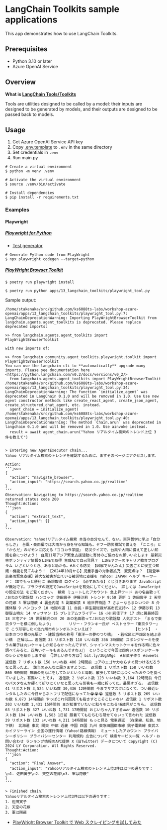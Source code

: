 # LangChain Toolkits sample applications

This app demonstrates how to use LangChain Toolkits.

## Prerequisites

- Python 3.10 or later
- Azure OpenAI Service

## Overview

**What is [LangChain Tools/Toolkits](https://python.langchain.com/docs/integrations/tools/)**

Tools are utilities designed to be called by a model: their inputs are designed to be generated by models, and their outputs are designed to be passed back to models.

## Usage

1. Get Azure OpenAI Service API key
1. Copy [.env.template](../../.env.template) to `.env` in the same directory
1. Set credentials in `.env`
1. Run main.py

```shell
# Create a virtual environment
$ python -m venv .venv

# Activate the virtual environment
$ source .venv/bin/activate

# Install dependencies
$ pip install -r requirements.txt
```

### Examples

#### Playwright

##### [Playwright for Python](https://playwright.dev/python/docs/intro)

- [Test generator](https://playwright.dev/docs/codegen)

```shell
# Generate Python code from PlayWright
$ npx playwright codegen --target=python
```

##### [PlayWright Browser Toolkit](https://python.langchain.com/docs/integrations/tools/playwright/)

```shell
$ poetry run playwright install

$ poetry run python apps/13_langchain_toolkits/playwright_tool.py
```

Sample output:

```
/home/stakenaka/src/github.com/ks6088ts-labs/workshop-azure-openai/apps/13_langchain_toolkits/playwright_tool.py:7: LangChainDeprecationWarning: Importing PlayWrightBrowserToolkit from langchain.agents.agent_toolkits is deprecated. Please replace deprecated imports:

>> from langchain.agents.agent_toolkits import PlayWrightBrowserToolkit

with new imports of:

>> from langchain_community.agent_toolkits.playwright.toolkit import PlayWrightBrowserToolkit
You can use the langchain cli to **automatically** upgrade many imports. Please see documentation here <https://python.langchain.com/v0.2/docs/versions/v0_2/>
  from langchain.agents.agent_toolkits import PlayWrightBrowserToolkit
/home/stakenaka/src/github.com/ks6088ts-labs/workshop-azure-openai/apps/13_langchain_toolkits/playwright_tool.py:34: LangChainDeprecationWarning: The function `initialize_agent` was deprecated in LangChain 0.1.0 and will be removed in 1.0. Use Use new agent constructor methods like create_react_agent, create_json_agent, create_structured_chat_agent, etc. instead.
  agent_chain = initialize_agent(
/home/stakenaka/src/github.com/ks6088ts-labs/workshop-azure-openai/apps/13_langchain_toolkits/playwright_tool.py:40: LangChainDeprecationWarning: The method `Chain.arun` was deprecated in langchain 0.1.0 and will be removed in 1.0. Use ainvoke instead.
  result = await agent_chain.arun("Yahoo リアルタイム検索のトレンド上位 3 件を教えて")


> Entering new AgentExecutor chain...
Yahoo リアルタイム検索のトレンドを確認するために、まずそのページにアクセスします。

Action:
‘‘‘json
{
  "action": "navigate_browser",
  "action_input": "https://search.yahoo.co.jp/realtime"
}
‘‘‘
Observation: Navigating to https://search.yahoo.co.jp/realtime returned status code 200
Thought:Action:
‘‘‘json
{
  "action": "extract_text",
  "action_input": {}
}
‘‘‘

Observation: Yahoo!リアルタイム検索 本当の自分なんて、ない。東洋哲学に学ぶ「自分らしさ」 台風・豪雨編では大雨から身を守る知識も。ヤフー防災模試で備えを 「こころ」と「からだ」のギモンに応える「ココカラ学園」 防災クイズで、台風や大雨に備えて正しい知識を身につけよう！ 台風11号アジア緊急支援活動に寄付のご協力をお願いいたします 最新災害ボランティア情報をLINEで取得 生成AIで自己発見？　LINEヤフーのキャリア教育プログラム いざというとき、あると助かる。#おくる防災 【図解でかんたん】災害ごとに役立つ知識・機能を見てみよう！ 【2024年10月から】児童手当の対象者拡充　変更点は？ 【能登半島豪雨緊急支援】甚大な被害が出ている被災地に支援を Yahoo! JAPAN ヘルプ キーワード： IDでもっと便利に 新規取得 ログイン 【必ずあたる】くじ引きあります JavaScriptが無効です。ブラウザの設定でJavaScriptを有効にしてください。 詳しくは JavaScriptの設定方法 をご覧ください。 検索 ミュートしたアカウント 急上昇ワード あの名曲歌って♪おねだり歌謡祭 ハンコック 佐田寅子 伊藤沙莉 トレンド 9:50 更新 1 佐田寅子 2 天空の花嫁 3 軍は隠蔽 4 裏金内閣 5 副業解禁 6 絵世界物語 7 さよーならまたいつか 8 介護体験 9 ハンコック 10 地獄の道 11 自民・麻生副総裁が高市氏支持へ 12 伊藤沙莉 13 御嶽山噴火 14 マッサマン 15 プレミアムフライデー 16 小川彩佳アナ 17 虎に翼最終回 18 三宅アナ 19 世界観光の日 20 あの名曲歌って♪おねだり歌謡祭 人気ポスト 「まるで東京タワーを横に倒したよう」 　　　 リリー・フランキー氏が ベストセラー『東京タワー』で こう形容した＜北九州市のシンボル＞といえば？ 　　　　　　　　　　 【ヒント】 ・日本のつり橋の先駆け ・建設当時の称号「東洋一の夢のつり橋」 ・若松区と戸畑区を結ぶ赤い橋  正解は…… 返信数 33 リポスト数 118 いいね数 356 3時間前 スポンジケーキを使うお菓子は丸いケーキしか知らなかったんですが、シャインマスカットケーキを作る時に色々調べてみると、四角いケーキもあるんですねぇ🤔  ということで今回は四角いスポンジケーキのレシピを紹介します😆  👇詳しい作り方は👇 bit.ly/3UgAMgc  #お菓子作り #sweets 返信数 7 リポスト数 158 いいね数 406 2時間前 コアのエゴサ力ならすぐ見つけるだろうなと思ったよ。 該当のみんなに届きますように。 返信数 1 リポスト数 158 いいね数 860 9時間前 無職の間なにをしてたかというと毎朝、散歩して3時にはつくったおやつを食べていました。有難いことです。 返信数 2 リポスト数 123 いいね数 3,164 12時間前 今日のパスタなんか硬くて折りにくいなと思ったら菜箸も一緒に折ってた。最悪すぎる。 返信数 41 リポスト数 3,524 いいね数 30,436 12時間前 今までサブスクになくて、つい最近レンタルしたのに今日からネトフリで配信になってた😭😭😭 返信数 5 リポスト数 269 いいね数 6,873 14時間前 やっぱこれ何回見ても指さすとこそこじゃない 返信数 1 リポスト数 203 いいね数 1,431 15時間前 まだ知事でいたいと駄々をこねる46歳児がこちら。 返信数 63 リポスト数 327 いいね数 1,731 17時間前 おじいちゃんすぎるwww 返信数 10 リポスト数 104 いいね数 1,583 1日前 服着ててもむちむち隠せてないって言われた 返信数 29 リポスト数 133 いいね数 4,211 14時間前 もっと見る 電車遅延 （在来線、私鉄、地下鉄） 北海道 東北 関東 中部 近畿 中国 四国 九州 東急田園都市線 銚子電鉄線 東武スカイツリーライン 全国の運行情報（Yahoo!路線情報） ミュートしたアカウント プライバシーポリシー プライバシーセンター 利用規約 広告について 検索サービス一覧 ヘルプ・お問い合わせ ランキング情報のAPI提供 X（旧Twitter）データについて Copyright (C) 2024 LY Corporation. All Rights Reserved.
Thought:Action:
‘‘‘json
{
  "action": "Final Answer",
  "action_input": "Yahooリアルタイム検索のトレンド上位3件は以下の通りです：\n1. 佐田寅子\n2. 天空の花嫁\n3. 軍は隠蔽"
}
‘‘‘

> Finished chain.
Yahooリアルタイム検索のトレンド上位3件は以下の通りです：
1. 佐田寅子
2. 天空の花嫁
3. 軍は隠蔽
```

- [PlayWright Browser Toolkit で Web スクレイピングを試してみた](https://www.keywalker.co.jp/blog/playwright-browser-toolkit_web-scraping.html)
